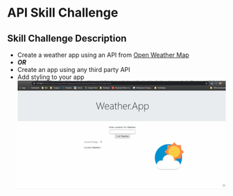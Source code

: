 # API Skill Challenge 

## Skill Challenge Description 
* Create a weather app using an API from [Open Weather Map](https://openweathermap.org/guide#how)
* **_OR_**
* Create an app using any third party API
* Add styling to your app 
<img src="https://github.com/Makellum/Weather-API/blob/master/weatherapi.gif"><br>
